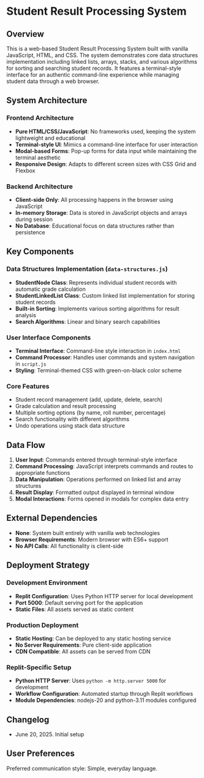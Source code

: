 # Student Result Processing System

## Overview

This is a web-based Student Result Processing System built with vanilla JavaScript, HTML, and CSS. The system demonstrates core data structures implementation including linked lists, arrays, stacks, and various algorithms for sorting and searching student records. It features a terminal-style interface for an authentic command-line experience while managing student data through a web browser.

## System Architecture

### Frontend Architecture
- **Pure HTML/CSS/JavaScript**: No frameworks used, keeping the system lightweight and educational
- **Terminal-style UI**: Mimics a command-line interface for user interaction
- **Modal-based Forms**: Pop-up forms for data input while maintaining the terminal aesthetic
- **Responsive Design**: Adapts to different screen sizes with CSS Grid and Flexbox

### Backend Architecture
- **Client-side Only**: All processing happens in the browser using JavaScript
- **In-memory Storage**: Data is stored in JavaScript objects and arrays during session
- **No Database**: Educational focus on data structures rather than persistence

## Key Components

### Data Structures Implementation (`data-structures.js`)
- **StudentNode Class**: Represents individual student records with automatic grade calculation
- **StudentLinkedList Class**: Custom linked list implementation for storing student records
- **Built-in Sorting**: Implements various sorting algorithms for result analysis
- **Search Algorithms**: Linear and binary search capabilities

### User Interface Components
- **Terminal Interface**: Command-line style interaction in `index.html`
- **Command Processor**: Handles user commands and system navigation in `script.js`
- **Styling**: Terminal-themed CSS with green-on-black color scheme

### Core Features
- Student record management (add, update, delete, search)
- Grade calculation and result processing
- Multiple sorting options (by name, roll number, percentage)
- Search functionality with different algorithms
- Undo operations using stack data structure

## Data Flow

1. **User Input**: Commands entered through terminal-style interface
2. **Command Processing**: JavaScript interprets commands and routes to appropriate functions
3. **Data Manipulation**: Operations performed on linked list and array structures
4. **Result Display**: Formatted output displayed in terminal window
5. **Modal Interactions**: Forms opened in modals for complex data entry

## External Dependencies

- **None**: System built entirely with vanilla web technologies
- **Browser Requirements**: Modern browser with ES6+ support
- **No API Calls**: All functionality is client-side

## Deployment Strategy

### Development Environment
- **Replit Configuration**: Uses Python HTTP server for local development
- **Port 5000**: Default serving port for the application
- **Static Files**: All assets served as static content

### Production Deployment
- **Static Hosting**: Can be deployed to any static hosting service
- **No Server Requirements**: Pure client-side application
- **CDN Compatible**: All assets can be served from CDN

### Replit-Specific Setup
- **Python HTTP Server**: Uses `python -m http.server 5000` for development
- **Workflow Configuration**: Automated startup through Replit workflows
- **Module Dependencies**: nodejs-20 and python-3.11 modules configured

## Changelog

- June 20, 2025. Initial setup

## User Preferences

Preferred communication style: Simple, everyday language.